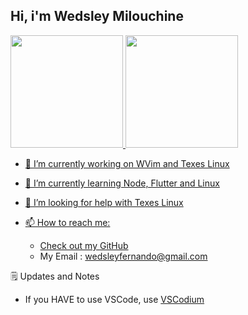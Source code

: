 ## Hi, i'm Wedsley Milouchine

<div>
  <a href="https://github.com/rafaballerini">
  <img height="180em" src="https://github-readme-stats.vercel.app/api?username=wmilou&show_icons=true&theme=dracula&include_all_commits=true&count_private=true"/>
  <img height="180em" src="https://github-readme-stats.vercel.app/api/top-langs/?username=wmilou&layout=compact&langs_count=16&theme=dracula"/>
<div>


- 🔭 I’m currently working on WVim and Texes Linux

- 🌱 I’m currently learning Node, Flutter and Linux

- 🤔 I’m looking for help with Texes Linux

- 📫 How to reach me:

  - Check out my [GitHub](\https://github.com/wmilou/)
  - My Email : wedsleyfernando@gmail.com

🗒️ Updates and Notes

- If you HAVE to use VSCode, use [VSCodium](https://vscodium.com/)
